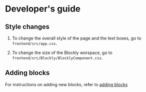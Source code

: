 # Developer's guide

## Style changes

1. To change the overall style of the page and the text boxes, go to `frontend/src/app.css`.

2. To change the size of the Blockly worspace, go to `frontend/src/Blockly/BlocklyComponent.css`.

## Adding blocks

For instructions on adding new blocks, refer to [adding blocks](./developerFiles/addingBlocks.md)


